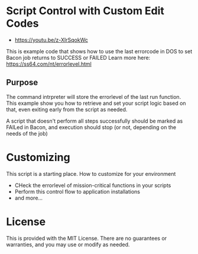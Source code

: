 # Script Control with Custom Edit Codes
* https://youtu.be/z-XIrSqokWc

This is example code that shows how to use the last errorcode in DOS to set Bacon job returns to SUCCESS or FAILED
Learn more here: https://ss64.com/nt/errorlevel.html

## Purpose
The command intrpreter will store the errorlevel of the last run function. This example show you how to retrieve and 
set your script logic based on that, even exiting early from the script as needed.

A script that doesn't perform all steps successfully should be marked as FAILed in Bacon, and execution should stop (or not, 
depending on the needs of the job)

# Customizing
This script is a starting place. How to customize for your environment
* CHeck the errorlevel of mission-critical functions in your scripts
* Perform this control flow to application installations
* and more...

# License
This is provided with the MIT License. There are no guarantees or warranties, and you may use or modify as needed.
